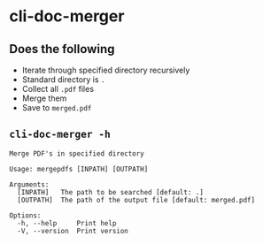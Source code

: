 # cli-doc-merger

## Does the following
- Iterate through specified directory recursively
- Standard directory is `.`
- Collect all `.pdf` files
- Merge them
- Save to `merged.pdf`

## `cli-doc-merger -h`
```
Merge PDF's in specified directory

Usage: mergepdfs [INPATH] [OUTPATH]

Arguments:
  [INPATH]   The path to be searched [default: .]
  [OUTPATH]  The path of the output file [default: merged.pdf]

Options:
  -h, --help     Print help
  -V, --version  Print version
```
